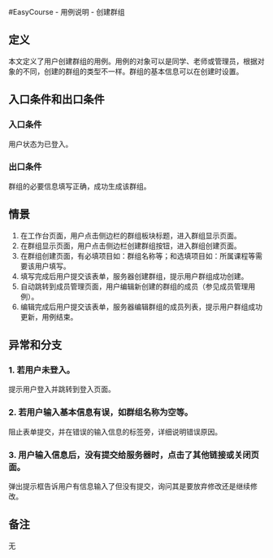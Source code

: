 #EasyCourse - 用例说明 - 创建群组

## 定义
本文定义了用户创建群组的用例。用例的对象可以是同学、老师或管理员，根据对象的不同，创建的群组的类型不一样。群组的基本信息可以在创建时设置。
## 入口条件和出口条件
### 入口条件
用户状态为已登入。

### 出口条件

群组的必要信息填写正确，成功生成该群组。

## 情景
1. 在工作台页面，用户点击侧边栏的群组板块标题，进入群组显示页面。
2. 在群组显示页面，用户点击侧边栏创建群组按钮，进入群组创建页面。
3. 在群组创建页面，有必填项目如：群组名称等；和选填项目如：所属课程等需要该用户填写。
4. 填写完成后用户提交该表单，服务器创建群组，提示用户群组成功创建。
5. 自动跳转到成员管理页面，用户编辑新创建的群组的成员（参见成员管理用例）。
6. 编辑完成后用户提交该表单，服务器编辑群组的成员列表，提示用户群组成功更新，用例结束。


## 异常和分支
### 1. 若用户未登入。
提示用户登入并跳转到登入页面。
### 2. 若用户输入基本信息有误，如群组名称为空等。
阻止表单提交，并在错误的输入信息的标签旁，详细说明错误原因。
### 3. 用户输入信息后，没有提交给服务器时，点击了其他链接或关闭页面。
弹出提示框告诉用户有信息输入了但没有提交，询问其是要放弃修改还是继续修改。

## 备注
无
